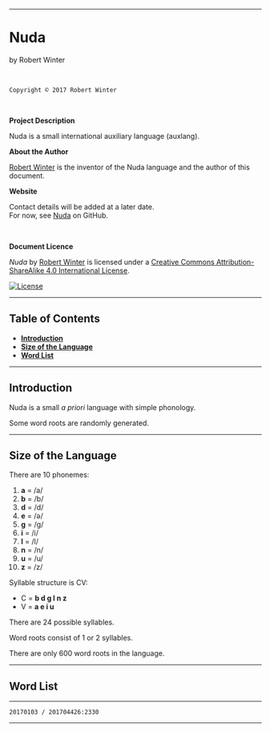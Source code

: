 <meta http-equiv="content-type" content="text/html;charset=utf-8">

---

# Nuda

by Robert Winter

<br/>

`Copyright © 2017 Robert Winter`

<br/>

**Project Description**

Nuda is a small international auxiliary language (auxlang).

**About the Author**

[Robert Winter](https://github.com/Auxlanger/Nuda) is the inventor of the Nuda language and the author of this document.

**Website**

Contact details will be added at a later date.  
For now, see [Nuda](https://github.com/Auxlanger/Nuda) on GitHub.

<br/>

**Document Licence**

*<span xmlns:dct="http://purl.org/dc/terms/" href="http://purl.org/dc/dcmitype/Text" property="dct:title" rel="dct:type">Nuda</span>* by [Robert Winter](https://github.com/Auxlanger/Nuda) is licensed under a <a rel="license" href="http://creativecommons.org/licenses/by-sa/4.0/">Creative Commons Attribution-ShareAlike 4.0 International License</a>.

[![License](https://i.creativecommons.org/l/by-sa/4.0/88x31.png)](http://creativecommons.org/licenses/by-sa/4.0/)

---

## Table of Contents

- [**Introduction**](#introduction)
- [**Size of the Language**](#size-of-the-language)
- [**Word List**](#word-list)

---

## Introduction

Nuda is a small *a priori* language with simple phonology.

Some word roots are randomly generated.
  
---

## Size of the Language

There are 10 phonemes:

1. **a** = /a/
1. **b** = /b/
1. **d** = /d/
1. **e** = /ə/
1. **g** = /g/
1. **i** = /i/
1. **l** = /l/
1. **n** = /n/
1. **u** = /u/
1. **z** = /z/

Syllable structure is CV:

- C = **b d g l n z**
- V = **a e i u**

There are 24 possible syllables.

Word roots consist of 1 or 2 syllables.

There are only 600 word roots in the language.

---

## Word List

<!--
1. **** = 

-->

---

`20170103 / 201704426:2330`

---
